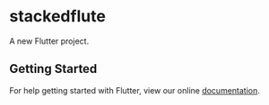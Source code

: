 # stackedflute

A new Flutter project.

## Getting Started

For help getting started with Flutter, view our online
[documentation](https://flutter.io/).
